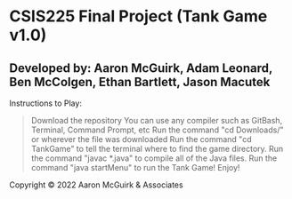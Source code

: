 # CSIS225 Final Project (Tank Game v1.0)

## Developed by: Aaron McGuirk, Adam Leonard, Ben McColgen, Ethan Bartlett, Jason Macutek

Instructions to Play:

> Download the repository
> You can use any compiler such as GitBash, Terminal, Command Prompt, etc
> Run the command "cd Downloads/" or wherever the file was downloaded
> Run the command "cd TankGame" to tell the terminal where to find the game directory.
> Run the command "javac *.java" to compile all of the Java files.
> Run the command "java startMenu" to run the Tank Game! Enjoy!

Copyright © 2022 Aaron McGuirk & Associates

